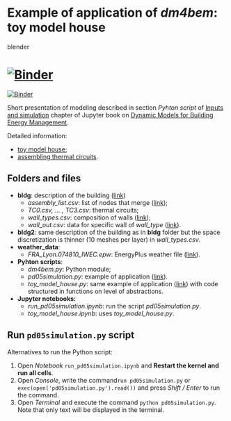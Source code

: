 # Example of application of _dm4bem_: toy model house
blender
# [![Binder](https://mybinder.org/badge_logo.svg)](https://mybinder.org/v2/gh/cghiaus/dm4bem_toy_model/HEAD) 
[![Binder](https://mybinder.org/badge_logo.svg)](https://mybinder.org/v2/gh/dm4bem/DiabBertrouGibertKlos/main?filepath=Code.ipynb)

Short presentation of modeling described in section _Pyhton script_ of [Inputs and simulation](https://cghiaus.github.io/dm4bem_book/tutorials/pd05simulation.html) chapter of Jupyter book on [Dynamic Models for Building Energy Management](https://cghiaus.github.io/dm4bem_book/intro.html).

Detailed information:
- [toy model house](https://cghiaus.github.io/dm4bem_book/tutorials/02_2_0Toy.html);
- [assembling thermal circuits](https://cghiaus.github.io/dm4bem_book/tutorials/pdREADME.html).

## Folders and files
- __bldg__: description of the building ([link](https://cghiaus.github.io/dm4bem_book/tutorials/pd02bldg2TCd.html?highlight=tc0%20csv))
    - _assembly_list.csv_: list of nodes that merge ([link](https://cghiaus.github.io/dm4bem_book/tutorials/pd03assembleTCd.html));
    - _TC0.csv, ... , TC3.csv_: thermal circuits;
    - _wall_types.csv_: composition of walls ([link](https://cghiaus.github.io/dm4bem_book/tutorials/pd01wall2TC.html));
    - _wall_out.csv_: data for specific wall of _wall_type_ ([link](https://cghiaus.github.io/dm4bem_book/tutorials/pd01wall2TC.html#walls-data)).
- __bldg2__: same description of the building as in __bldg__ folder but the space discretization is thinner (10 meshes per layer) in _wall_types.csv_.
- __weather_data__:
    - _FRA_Lyon.074810_IWEC.epw_: EnergyPlus weather file ([link](https://cghiaus.github.io/dm4bem_book/tutorials/01WeatherData.html)).
- __Pyhton scripts__:
    - _dm4bem.py_: Python module;
    - _pd05simulation.py_: example of application ([link](https://cghiaus.github.io/dm4bem_book/tutorials/pd05simulation.html)).
    - _toy_model_house.py_: same example of application ([link](https://cghiaus.github.io/dm4bem_book/tutorials/pd05simulation.html)) with code structured in functions on level of abstractions.
- __Jupyter notebooks:__
    - *run_pd05simulation.ipynb*: run the script _pd05simulation.py_.
    - *toy_model_house.ipynb*: uses _toy_model_house.py_.

## Run `pd05simulation.py` script

Alternatives to run the Python script:
1. Open _Notebook_ `run_pd05simulation.ipynb` and __Restart the kernel and run all cells__.
2. Open _Console_, write the command`run pd05simulation.py` or `exec(open('pd05simulation.py').read())` and press _Shift / Enter_ to run the command.
3. Open _Terminal_ and execute the command `python pd05simulation.py`. Note that only text will be displayed in the terminal.
